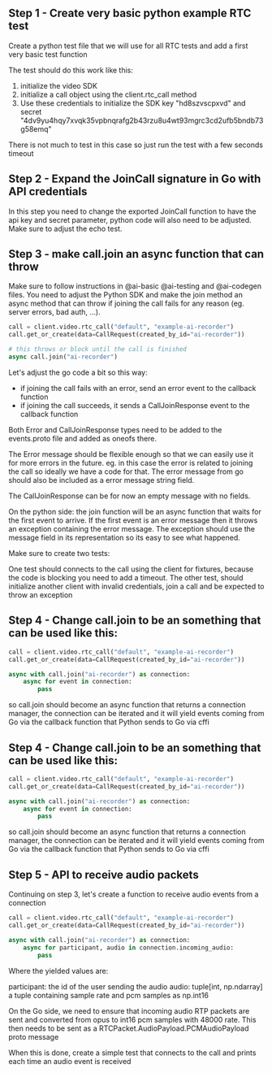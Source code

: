 ## Step 1 - Create very basic python example RTC test

Create a python test file that we will use for all RTC tests and add a first very basic test function

The test should do this work like this:

1. initialize the video SDK
2. initialize a call object using the client.rtc_call method
3. Use these credentials to initialize the SDK key "hd8szvscpxvd" and secret "4dv9yu4hqy7xvqk35vpbnqrafg2b43rzu8u4wt93mgrc3cd2ufb5bndb73g58emq"

There is not much to test in this case so just run the test with a few seconds timeout

## Step 2 - Expand the JoinCall signature in Go with API credentials

In this step you need to change the exported JoinCall function to have the api key and secret parameter, python code will also need to be adjusted. Make sure to adjust the echo test.

## Step 3 - make call.join an async function that can throw

Make sure to follow instructions in @ai-basic @ai-testing and @ai-codegen files. You need to adjust the Python SDK and make the join method an async method that can throw if joining the call fails for any reason (eg. server errors, bad auth, ...).

```python
call = client.video.rtc_call("default", "example-ai-recorder")
call.get_or_create(data=CallRequest(created_by_id="ai-recorder"))

# this throws or block until the call is finished
async call.join("ai-recorder")
```

Let's adjust the go code a bit so this way:

- if joining the call fails with an error, send an error event to the callback function
- if joining the call succeeds, it sends a CallJoinResponse event to the callback function

Both Error and CallJoinResponse types need to be added to the events.proto file and added as oneofs there.

The Error message should be flexible enough so that we can easily use it for more errors in the future. eg. in this case the error is related to joining the call so ideally we have a code for that. The error message from go should also be included as a error message string field.

The CallJoinResponse can be for now an empty message with no fields.

On the python side: the join function will be an async function that waits for the first event to arrive. If the first event is an error message then it throws an exception containing the error message. The exception should use the message field in its representation so its easy to see what happened.

Make sure to create two tests:

One test should connects to the call using the client for fixtures, because the code is blocking you need to add a timeout.
The other test, should initialize another client with invalid credentials, join a call and be expected to throw an exception

## Step 4 - Change call.join to be an something that can be used like this:


```python
call = client.video.rtc_call("default", "example-ai-recorder")
call.get_or_create(data=CallRequest(created_by_id="ai-recorder"))

async with call.join("ai-recorder") as connection:
    async for event in connection:
        pass
```

so call.join should become an async function that returns a connection manager, the connection can be iterated and it will yield events coming from Go via the callback function that Python sends to Go via cffi

## Step 4 - Change call.join to be an something that can be used like this:


```python
call = client.video.rtc_call("default", "example-ai-recorder")
call.get_or_create(data=CallRequest(created_by_id="ai-recorder"))

async with call.join("ai-recorder") as connection:
    async for event in connection:
        pass
```

so call.join should become an async function that returns a connection manager, the connection can be iterated and it will yield events coming from Go via the callback function that Python sends to Go via cffi

## Step 5 - API to receive audio packets

Continuing on step 3, let's create a function to receive audio events from a connection

```python
call = client.video.rtc_call("default", "example-ai-recorder")
call.get_or_create(data=CallRequest(created_by_id="ai-recorder"))

async with call.join("ai-recorder") as connection:
    async for participant, audio in connection.incoming_audio:
        pass

```

Where the yielded values are:

participant: the id of the user sending the audio
audio: tuple[int, np.ndarray] a tuple containing sample rate and pcm samples as np.int16

On the Go side, we need to ensure that incoming audio RTP packets are sent and converted from opus to int16 pcm samples with 48000 rate. This then needs to be sent as a RTCPacket.AudioPayload.PCMAudioPayload proto message

When this is done, create a simple test that connects to the call and prints each time an audio event is received
